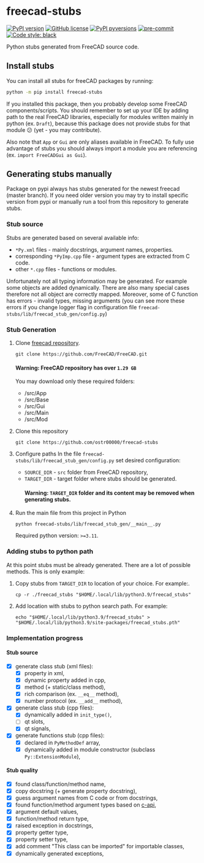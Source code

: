 # freecad-stubs

[![PyPI version](https://img.shields.io/pypi/v/freecad-stubs)](https://pypi.org/project/freecad-stubs/)
[![GitHub license](https://img.shields.io/github/license/ostr00000/freecad-stubs)](https://github.com/ostr00000/freecad-stubs/blob/main/LICENSE)
[![PyPI pyversions](https://img.shields.io/pypi/pyversions/freecad-stubs)](https://pypi.python.org/pypi/freecad-stubs/)
[![pre-commit](https://img.shields.io/badge/pre--commit-enabled-brightgreen?logo=pre-commit)](https://github.com/pre-commit/pre-commit)
[![Code style: black](https://img.shields.io/badge/code%20style-black-000000.svg)](https://github.com/psf/black)

Python stubs generated from FreeCAD source code.

## Install stubs

You can install all stubs for freeCAD packages by running:

```bash
python -m pip install freecad-stubs
```

If you installed this package,
then you probably develop some FreeCAD components/scripts.
You should remember to set up your IDE by adding path to the real FreeCAD libraries,
especially for modules written mainly in python (ex. `Draft`),
because this package does not provide stubs for that module :confused:
(yet - you may contribute).

Also note that `App` or `Gui` are only aliases available in FreeCAD.
To fully use advantage of stubs
you should always import a module you are referencing
(ex. `import FreeCADGui as Gui`).

## Generating stubs manually

Package on pypi always has stubs generated for the newest freecad (master branch).
If you need older version you may try to install specific version from pypi
or manually run a tool from this repository to generate stubs.

### Stub source

Stubs are generated based on several available info:

- `*Py.xml` files - mainly docstrings, argument names, properties.
- corresponding `*PyImp.cpp` file - argument types are extracted from C code.
- other `*.cpp` files - functions or modules.

Unfortunately not all typing information may be generated.
For example some objects are added dynamically.
There are also many special cases
therefore not all object are correctly mapped.
Moreover, some of C function has errors - invalid types, missing arguments
(you can see more these errors if you change logger flag in configuration
file `freecad-stubs/lib/freecad_stub_gen/config.py`)

### Stub Generation

1. Clone [freecad repository](https://github.com/FreeCAD/FreeCAD).

   ```shell
   git clone https://github.com/FreeCAD/FreeCAD.git
   ```

   #### Warning: FreeCAD repository has over `1.29 GB`

   You may download only these required folders:

   - /src/App
   - /src/Base
   - /src/Gui
   - /src/Main
   - /src/Mod

2. Clone this repository

   ```shell
   git clone https://github.com/ostr00000/freecad-stubs
   ```

3. Configure paths
   In the file `freecad-stubs/lib/freecad_stub_gen/config.py`
   set desired configuration:

   - `SOURCE_DIR` - `src` folder from FreeCAD repository,
   - `TARGET_DIR` - target folder where stubs should be generated.
     #### Warning: `TARGET_DIR` folder and its content may be removed when generating stubs.

4. Run the main file from this project in Python

   ```shell
   python freecad-stubs/lib/freecad_stub_gen/__main__.py
   ```

   Required python version: `>=3.11`.

### Adding stubs to python path

At this point stubs must be already generated.
There are a lot of possible methods. This is only example:

1. Copy stubs from `TARGET_DIR` to location of your choice. For example:.

   ```shell
   cp -r ./freecad_stubs "$HOME/.local/lib/python3.9/freecad_stubs"
   ```

2. Add location with stubs to python search path.
   For example:

   ```shell
   echo "$HOME/.local/lib/python3.9/freecad_stubs" > "$HOME/.local/lib/python3.9/site-packages/freecad_stubs.pth"
   ```

### Implementation progress

#### Stub source

- [x] generate class stub (xml files):
  - [x] property in xml,
  - [x] dynamic property added in cpp,
  - [x] method (+ static/class method),
  - [x] rich comparison (ex. `__eq__` method),
  - [x] number protocol (ex. `__add__` method),
- [x] generate class stub (cpp files):
  - [x] dynamically added in `init_type()`,
  - [ ] qt slots,
  - [x] qt signals,
- [x] generate functions stub (cpp files):
  - [x] declared in `PyMethodDef` array,
  - [x] dynamically added in module constructor (subclass `Py::ExtensionModule`),

#### Stub quality

- [x] found class/function/method name,
- [x] copy docstring (+ generate property docstring),
- [x] guess argument names from C code or from docstrings,
- [x] found function/method argument types based
  on [c-api](https://docs.python.org/3/c-api/arg.html),
- [x] argument default values,
- [x] function/method return type,
- [x] raised exception in docstrings,
- [x] property getter type,
- [x] property setter type,
- [x] add comment "This class can be imported" for importable classes,
- [x] dynamically generated exceptions,
